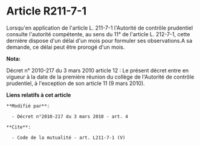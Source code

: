 # Article R211-7-1

Lorsqu'en application de l'article L. 211-7-1 l'Autorité de contrôle prudentiel consulte l'autorité compétente, au sens du
11° de l'article L. 212-7-1, cette dernière dispose d'un délai d'un mois pour formuler ses observations.A sa demande, ce
délai peut être prorogé d'un mois.

**Nota:**

Décret n° 2010-217 du 3 mars 2010 article 12 : Le présent décret entre en vigueur à la date de la première réunion du collège
de l'Autorité de contrôle prudentiel, à l'exception de son article 11 (9 mars 2010).

**Liens relatifs à cet article**

	**Modifié par**:

	  - Décret n°2010-217 du 3 mars 2010 - art. 4

	**Cite**:

	  - Code de la mutualité - art. L211-7-1 (V)
